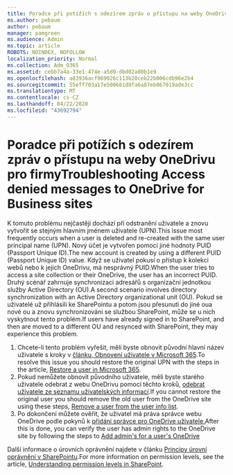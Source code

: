 ```yaml
---
title: Poradce při potížích s odezírem zpráv o přístupu na weby OneDrivu pro firmy
ms.author: pebaum
author: pebaum
manager: pamgreen
ms.audience: Admin
ms.topic: article
ROBOTS: NOINDEX, NOFOLLOW
localization_priority: Normal
ms.collection: Adm_O365
ms.assetid: cebb7a4a-33e1-474e-a5d0-dbd02a80b1e9
ms.openlocfilehash: a83936acf969926c113b28ceb22b006cdb96e2b4
ms.sourcegitcommit: 55eff703a17e500681d8fa6a87eb067019ade3cc
ms.translationtype: MT
ms.contentlocale: cs-CZ
ms.lasthandoff: 04/22/2020
ms.locfileid: "43692794"
---
```

# <a name="troubleshooting-access-denied-messages-to-onedrive-for-business-sites"></a><span data-ttu-id="b5b2c-102">Poradce při potížích s odezírem zpráv o přístupu na weby OneDrivu pro firmy</span><span class="sxs-lookup"><span data-stu-id="b5b2c-102">Troubleshooting Access denied messages to OneDrive for Business sites</span></span>

<span data-ttu-id="b5b2c-103">K tomuto problému nejčastěji dochází při odstranění uživatele a znovu vytvořit se stejným hlavním jménem uživatele (UPN).</span><span class="sxs-lookup"><span data-stu-id="b5b2c-103">This issue most frequently occurs when a user is deleted and re-created with the same user principal name (UPN).</span></span> <span data-ttu-id="b5b2c-104">Nový účet je vytvořen pomocí jiné hodnoty PUID (Passport Unique ID).</span><span class="sxs-lookup"><span data-stu-id="b5b2c-104">The new account is created by using a different PUID (Passport Unique ID) value.</span></span> <span data-ttu-id="b5b2c-105">Když se uživatel pokusí o přístup k kolekci webů nebo k jejich OneDrivu, má nesprávný PUID.</span><span class="sxs-lookup"><span data-stu-id="b5b2c-105">When the user tries to access a site collection or their OneDrive, the user has an incorrect PUID.</span></span> <span data-ttu-id="b5b2c-106">Druhý scénář zahrnuje synchronizaci adresářů s organizační jednotkou služby Active Directory (OU).</span><span class="sxs-lookup"><span data-stu-id="b5b2c-106">A second scenario involves directory synchronization with an Active Directory organizational unit (OU).</span></span> <span data-ttu-id="b5b2c-107">Pokud se uživatelé už přihlásili ke SharePointu a potom jsou přesunuti do jiné oua nové ou a znovu synchronizováni se službou SharePoint, může se u nich vyskytnout tento problém.</span><span class="sxs-lookup"><span data-stu-id="b5b2c-107">If users have already signed in to SharePoint, and then are moved to a different OU and resynced with SharePoint, they may experience this problem.</span></span>

1. <span data-ttu-id="b5b2c-108">Chcete-li tento problém vyřešit, měli byste obnovit původní hlavní název uživatele s kroky v [článku, Obnovení uživatele v Microsoft 365](https://docs.microsoft.com/office365/admin/add-users/restore-user?view=o365-worldwide).</span><span class="sxs-lookup"><span data-stu-id="b5b2c-108">To resolve this issue you should restore the original UPN with the steps in the article, [Restore a user in Microsoft 365](https://docs.microsoft.com/office365/admin/add-users/restore-user?view=o365-worldwide).</span></span>
2. <span data-ttu-id="b5b2c-109">Pokud nemůžete obnovit původního uživatele, měli byste starého uživatele odebrat z webu OneDrivu pomocí těchto kroků, [odebrat uživatele ze seznamu uživatelských informací]().</span><span class="sxs-lookup"><span data-stu-id="b5b2c-109">If you cannot restore the original user you should remove the old user from the OneDrive site using these steps, [Remove a user from the user info list]().</span></span> 
3. <span data-ttu-id="b5b2c-110">Po dokončení můžete ověřit, že uživatel má práva správce webu OneDrive podle pokynů k [přidání správce pro OneDrive uživatele.](https://docs.microsoft.com/sharepoint/manage-user-profiles)</span><span class="sxs-lookup"><span data-stu-id="b5b2c-110">After this is done, you can verify the user has admin rights to the OneDrive site by following the steps to [Add admin's for a user's OneDrive](https://docs.microsoft.com/sharepoint/manage-user-profiles)</span></span>

<span data-ttu-id="b5b2c-111">Další informace o úrovních oprávnění najdete v článku [Principy úrovní oprávnění v SharePointu](https://docs.microsoft.com/sharepoint/understanding-permission-levels).</span><span class="sxs-lookup"><span data-stu-id="b5b2c-111">For more information on permission levels, see the article, [Understanding permission levels in SharePoint](https://docs.microsoft.com/sharepoint/understanding-permission-levels).</span></span>
